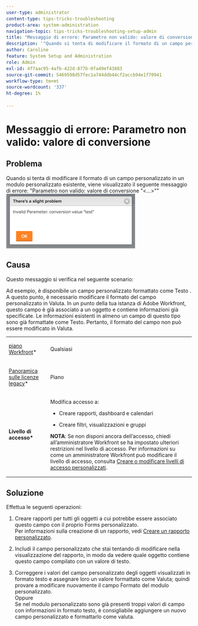 ```yaml
---
user-type: administrator
content-type: tips-tricks-troubleshooting
product-area: system-administration
navigation-topic: tips-tricks-troubleshooting-setup-admin
title: "Messaggio di errore: Parametro non valido: valore di conversione"
description: '"Quando si tenta di modificare il formato di un campo personalizzato in un modulo personalizzato esistente, viene visualizzato il seguente messaggio di errore: ''Parametro non valido: valore di conversione `&lt;..&gt;`""'
author: Caroline
feature: System Setup and Administration
role: Admin
exl-id: 4f7aac95-4afb-422d-877b-0fa49ef43883
source-git-commit: 5469598d57fec1a744ddb44cf2accb94e1f70941
workflow-type: tm+mt
source-wordcount: '337'
ht-degree: 1%

---
```


# Messaggio di errore: Parametro non valido: valore di conversione

## Problema

Quando si tenta di modificare il formato di un campo personalizzato in un modulo personalizzato esistente, viene visualizzato il seguente messaggio di errore: &quot;Parametro non valido: valore di conversione &quot;&lt;...>&quot;&quot;\
![custom_field_format_valid_parameter_error.png](assets/custom-field-format-invalid-parameter-error-350x148.png)

## Causa

Questo messaggio si verifica nel seguente scenario:

Ad esempio, è disponibile un campo personalizzato formattato come Testo .  A questo punto, è necessario modificare il formato del campo personalizzato in Valuta. In un punto della tua istanza di Adobe Workfront, questo campo è già associato a un oggetto e contiene informazioni già specificate. Le informazioni esistenti in almeno un campo di questo tipo sono già formattate come Testo. Pertanto, il formato del campo non può essere modificato in Valuta.

<table style="table-layout:auto"> 
 <col> 
 <col> 
 <tbody> 
  <tr> 
   <td role="rowheader"> <p><a href="https://www.workfront.com/plans" target="_blank">piano Workfront</a>*</p> </td> 
   <td>Qualsiasi</td> 
  </tr> 
  <tr> 
   <td role="rowheader"> <p><a href="../../administration-and-setup/add-users/access-levels-and-object-permissions/wf-licenses.md" class="MCXref xref">Panoramica sulle licenze legacy</a>*</p> </td> 
   <td>Piano</td> 
  </tr> 
  <tr data-mc-conditions=""> 
   <td role="rowheader"><strong>Livello di accesso*</strong> </td> 
   <td> <p>Modifica accesso a:</p> 
    <ul> 
     <li> <p>Creare rapporti, dashboard e calendari</p> </li> 
     <li> <p>Creare filtri, visualizzazioni e gruppi</p> </li> 
    </ul> <p><b>NOTA</b>: Se non disponi ancora dell’accesso, chiedi all’amministratore Workfront se ha impostato ulteriori restrizioni nel livello di accesso. Per informazioni su come un amministratore Workfront può modificare il livello di accesso, consulta <a href="../../administration-and-setup/add-users/configure-and-grant-access/create-modify-access-levels.md" class="MCXref xref">Creare o modificare livelli di accesso personalizzati</a>.</p> </td> 
  </tr> 
 </tbody> 
</table>

## Soluzione

Effettua le seguenti operazioni:

1. Creare rapporti per tutti gli oggetti a cui potrebbe essere associato questo campo con il proprio Forms personalizzato.\
   Per informazioni sulla creazione di un rapporto, vedi [Creare un rapporto personalizzato](../../reports-and-dashboards/reports/creating-and-managing-reports/create-custom-report.md).

1. Includi il campo personalizzato che stai tentando di modificare nella visualizzazione del rapporto, in modo da vedere quale oggetto contiene questo campo compilato con un valore di testo.
1. Correggere i valori del campo personalizzato degli oggetti visualizzati in formato testo e assegnare loro un valore formattato come Valuta; quindi provare a modificare nuovamente il campo Formato del modulo personalizzato.\
   Oppure\
   Se nel modulo personalizzato sono già presenti troppi valori di campo con informazioni in formato testo, è consigliabile aggiungere un nuovo campo personalizzato e formattarlo come valuta.
